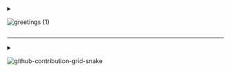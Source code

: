 <details close>
<summary>
  
![greetings (1)](https://user-images.githubusercontent.com/109401839/212478916-224c7588-ae9d-41bf-ad0f-228ab2e0d110.gif)

</summary>
<h3>Aspiring Cloud Secruity IT Professional<h3>

- My name is Faris.
- 🧠 I'm actively improving my skillset, enjoy the show
- 🗃 I'm currently working on compiling my projects
- 👯 I’m looking to collaborate on any project
- 🌍 I'm mostly active within the LinkedIn, Discord, and Github
- 💬 Ping me about **IT**, **Data Analytics**, **Content Creation**, **Collaborations**, **General Talk**
- 📫 Reach me: [LinkedIn](https://www.linkedin.com/in/fnabeel/)
</details>

---

<div>
<details close>

<summary>


![github-contribution-grid-snake](https://user-images.githubusercontent.com/109401839/212478926-900d4c1f-7cc6-4334-a601-523e4f7c5a62.svg)

</summary>
<h2>👨‍💻 IT Help Desk Projects:</h2>

- <b>osTicket (Help Desk Ticketing Systems)</b>
  - [osTicket: Prerequisites and Installation](https://github.com/fnabeel/osticket_prereqs)
  - [osTicket: Post-Installation Configuration](https://github.com/fnabeel/osTicket---Post-Install-Configuration)
  - [osTicket: Ticket Lifecycle Examples](https://github.com/fnabeel/osTicket---Ticket-Lifecycle-Intake-Through-Resolution)

- <b>Microsoft Azure</b>
  - [Configuring On-premises Active Directory within Azure VMs](https://github.com/fnabeel/configure-ad)
  - [Network Security Groups (NSGs) and Inspecting Network Protocols](https://github.com/fnabeel/-azure-network-protocols)
  - [Network File Shares and Permissions](https://github.com/fnabeel/Network-File-Shares-and-Permissions)
  - [Building Intuition for DNS](https://github.com/fnabeel/Building-Intuition-for-DNS)

<h2> 💻Data Projects:</h2>
  
- <b>Data Pipeline</b>
  - [Building Process and Running the Pipeline](https://github.com/fnabeel/Building-Pipelines)

---

<div>
<h2>🔬PC Building Projects:</h2>

- <b>[Code Name Yennefer](https://github.com/fnabeel/PC)<b>

<h2>🔬Discord Server Build:</h2>

- <b>[Le Professionnel](https://github.com/fnabeel/Building-A-Discord-Server)<b>
</details>

